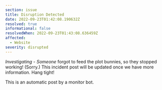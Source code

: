 ```yaml
---
section: issue
title: Disruption Detected
date: 2022-09-23T01:42:08.190632Z
resolved: true
informational: false
resolvedWhen: 2022-09-23T01:43:08.636459Z
affected:
  - Website
severity: disrupted
---
```

*Investigating* - _Someone_ forgot to feed the plot bunnies, so they stopped working! (Sorry.) This incident post will be updated once we have more information. Hang tight!

This is an automatic post by a monitor bot.
        